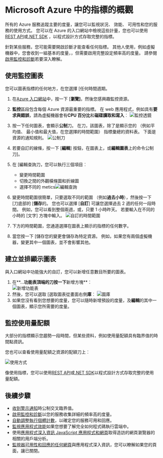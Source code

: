 <properties
    pageTitle="Microsoft Azure 中的指標概觀 |Microsoft Azure"
    description="瞭解如何自訂監控 Azure 中的圖表。"
    authors="rboucher"
    manager="carolz"
    editor=""
    services="monitoring-and-diagnostics"
    documentationCenter="monitoring-and-diagnostics"/>

<tags
    ms.service="monitoring-and-diagnostics"
    ms.workload="na"
    ms.tgt_pltfrm="na"
    ms.devlang="na"
    ms.topic="article"
    ms.date="09/08/2015"
    ms.author="robb"/>

# <a name="overview-of-metrics-in-microsoft-azure"></a>Microsoft Azure 中的指標的概觀

所有的 Azure 服務追蹤主要的度量，讓您可以監視狀況、 效能、 可用性和您的服務的使用方式。 您可以在 Azure 的入口網站中檢視這些計量，您也可以使用[REST API](https://msdn.microsoft.com/library/azure/dn931930.aspx)或[.NET SDK](https://www.nuget.org/packages/Microsoft.Azure.Insights/) ，以程式設計方式存取完整的指標。

針對某些服務，您可能需要開啟診斷才能查看任何指標。 其他人使用，例如虛擬機器中，您會收到一組基本的度量，，但需要啟用完整設定頻率高的度量。 請參閱[啟用監控和診斷](insights-how-to-use-diagnostics.md)若要深入瞭解。

## <a name="using-monitoring-charts"></a>使用監控圖表

您可以圖表指標的任何地方，在您選擇 [任何時間週期。

1. 在[Azure 入口網站](https://portal.azure.com/)中，按一下 [**瀏覽]**，然後您感興趣監控資源。

2. **監控**區段包含每個 Azure 資源最重要的指標。 在 web 應用程式，例如具有**要求與錯誤**，請為虛擬機器會有**CPU 百分比**和**磁碟讀取和寫入**︰ ![監控透鏡](./media/insights-how-to-customize-monitoring/Insights_MonitoringChart.png)

3. 按一下任何圖表，會顯示**公制**刀。 在刀，該圖表，除了是顯示您的 （例如平均值、 最小值和最大值，在您選擇的時間範圍） 指標彙總的資料表。 下面是資源的通知規則。
    ![公制刀](./media/insights-how-to-customize-monitoring/Insights_MetricBlade.png)

4. 若要自訂的線條，按一下 [**編輯**] 按鈕，在圖表上，或**編輯圖表**上的命令公制刀]。

5. 在 [編輯查詢刀，您可以執行三個項目︰
    - 變更時間範圍
    - 切換之間的外觀橫條圖和折線圖
    - 選擇不同的 metics![編輯查詢](./media/insights-how-to-customize-monitoring/Insights_EditQuery.png)

6. 變更時間範圍很簡單，只要選取不同的範圍 （例如**過去小時**），然後按一下 [刀底部的 [**儲存**的。 您也可以選擇 [**自訂**] 可讓您選擇過去 2 週的任何一段時間。 例如，您可以看到整個兩週，或，只要 1 小時昨天。 若要輸入在不同的小時的 [文字] 方塊中輸入。
    ![自訂的時間範圍](./media/insights-how-to-customize-monitoring/Insights_CustomTime.png)

7. 下方的時間範圍，您通道選擇在圖表上顯示的指標的任何數字。

8. 當您按一下 [儲存您的變更會儲存為特定資源。 例如，如果您有兩個虛擬機器，變更其中一個圖表，並不會影響其他。

## <a name="creating-side-by-side-charts"></a>建立並排顯示圖表

與入口網站中功能強大的自訂，您可以新增任意數目所要的圖表。

1. 在**…**功能表頂端的刀按一下**新增方塊**︰  
    ![新增功能表](./media/insights-how-to-customize-monitoring/Insights_AddMenu.png)
2. 然後，您可以選取 [選取圖表從畫面右側**庫**︰ ![圖庫](./media/insights-how-to-customize-monitoring/Insights_Gallery.png)
3. 如果您沒有看到您想要的度量，您可以隨時新增預設的度量，及**編輯**的其中一個圖表，顯示您所需要的度量。

## <a name="monitoring-usage-quotas"></a>監控使用量配額

大部分的指標顯示您趨勢一段時間，但某些資料，例如使用量配額具有臨界值的時間點資訊。

您也可以查看使用量配額之資源的配額刀上︰

![使用方式](./media/insights-how-to-customize-monitoring/Insights_UsageChart.png)

像使用指標，您可以使用[REST API](https://msdn.microsoft.com/library/azure/dn931963.aspx)或[.NET SDK](https://www.nuget.org/packages/Microsoft.Azure.Insights/)以程式設計方式存取完整的使用量配額。

## <a name="next-steps"></a>後續步驟

* [收到警示通知](insights-receive-alert-notifications.md)時公制交叉臨界值。
* [啟用監控和診斷](insights-how-to-use-diagnostics.md)以您的服務收集詳細的頻率高的度量。
* [自動調整執行個體計數](insights-how-to-scale.md)，以確定您的服務可用和回應。
* [監視應用程式效能](../application-insights/app-insights-azure-web-apps.md)如果您想要了解完全如何程式碼執行雲端中。
* 使用[應用程式深入資訊 JavaScript 應用程式和網頁](../application-insights/app-insights-web-track-usage.md)取得造訪的網頁瀏覽器的相關的用戶端分析。
* [監視器可用性和回應的任何網頁](../application-insights/app-insights-monitor-web-app-availability.md)與應用程式深入資訊，您可以瞭解如果您的頁面，讓已關閉。
